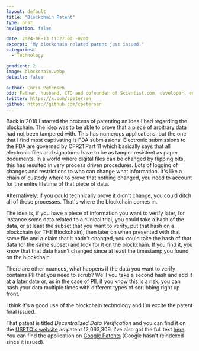 ```yaml
---
layout: default
title: "Blockchain Patent"
type: post
navigation: false

date: 2024-08-13 11:27:00 -0700
excerpt: "My blockchain related patent just issued."
categories:
  - Technology

gradient: 2
image: blockchain.webp
details: false

author: Chris Petersen
bio: Father, husband, CTO and cofounder of Scientist.com, developer, entrepreneur and technologist.
twitter: https://x.com/cpetersen
github: https://github.com/cpetersen
---
```


Back in 2018 I started the process of patenting an idea I had regarding the blockchain. The idea was to be able to prove that a piece of arbitrary data had not been tampered with. This has numerous applications, but the one that I find most captivating is FDA submissions. Electronic submissions to the FDA are governed by CFR21 Part 11 which basically says that all electronic files and signatures have to be as tamper resistent as paper documents. In a world where digital files can be changed by flipping bits, this has resulted in very process driven procedures. Lots of logging of changes and restrictions to who can change what information. It's like a chain of custody where to prove that nothing changed, you need to account for the entire lifetime of that piece of data.

Alternatively, if you could technically prove it didn't change, you could ditch all of those processes. That's where the blockchain comes in.

The idea is, if you have a piece of information you want to verify later, for instance some data related to a clinical trial, you could take a hash of the data, or at least the subset that you want to verify, put that hash on a blockchain (or THE Blockchain), then later on when presented with that same file and a claim that it hadn't changed, you could take the hash of that data (or the same subset) and look for it on the blockchain. If you find it, you know that that data hasn't changed since at least the timestamp you found on the blockchain.

There are other nuances, what happens if the data you want to verify contains PII that you need to scrub? We'll you take a second hash and add it at a later date or, as in the case of PII, if you know this is a risk, you can hash your data multiple times with different types of scrubbing right up front.

I think it's a good use of the blockchain technology and I'm excite the patent final issued. 

That patent is titled _Decentralized Data Verification_ and you can find it on the [USPTO's website](https://ppubs.uspto.gov/pubwebapp/static/pages/ppubsbasic.html) as patent 12,063,309. I've also got the full text [here](/assets/12063309.pdf). You can find the application on [Google Patents](https://patents.google.com/patent/US20210075623A1/en) (Google hasn't reindexed since it issued).
